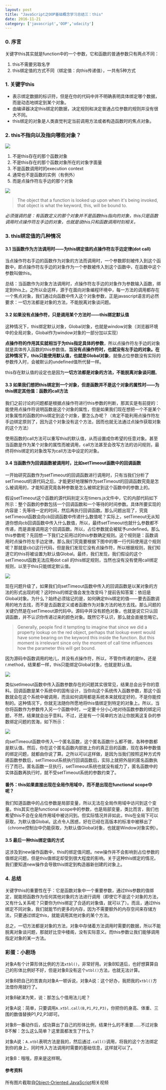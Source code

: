 ```yaml
---
layout: post
title: "JavaScript之OOP基础概念学习总结三：this"
date: 2016-11-21
category: ['javascript','OOP','udacity']
---
```


### 0. 序言

关键字this其实就是function中的一个参数，它和函数的普通参数只有两点不同：


1. this不需要另取名字
2. this绑定值的方式不同（绑定值：向this传递值），一共有5种方式

### 1. 关键字this
+ 表示绑定数据的标识符，但是在你的代码中并不明确表明具体绑定哪个数据，而是动态地绑定到某个对象。
+ 由编译器决定this绑定的数据，决定规则和决定普通占位参数的规则并没有很大不同。
+ this绑定的对象是人类直觉判定当前调用方法或者构造函数时的焦点对象。

### 2. this不指向以及指向哪些对象？
![](../../../../images/2016-11-21-this/1.png)

1. 不是this存在的那个函数对象
2. 不是this存在的那个函数对象所在的对象字面量
3. 不是函数调用时的execution context
4. 通常也不是函数的实例（有例外）
5. 而是点操作符左手边的那个对象

![](../../../../images/2016-11-21-this/2.png)

> The object that a function is looked up upon when it's being invoked, that object is what the keyword, this, will be bound to.

*必须强调的是：有函数定义的那个对象并不是函数this指向的对象，this只是函数调用时点操作符左手边的对象，也就是说this只和函数调用时刻相关。*

### 3. this绑定值的几种情况

#### 3.1 当函数作为方法调用时——为this绑定值的点操作符左手边定律(dot call)

当点操作符右手边的函数作为对象的方法而调用时，一个参数即刻被传入到这个函数中，即点操作符左手边的对象作为一个参数被传入到这个函数中，在函数中这个参数叫做this。

总结：当函数作为对象方法调用时，点操作符左手边的对象作为参数输入函数，绑定到this上。之所以会这样，源于在面向对象编程环境中，每一方法的调用都存在一个焦点对象，我们通过向函数中传入这个对象参数，正是javascript语言的必然要求：一切方法都是对象的方法，不能脱离对象谈问题。

#### 3.2 如果没有点操作符，只是调用某个方法时——this绑定默认值

这种情况下，this绑定默认对象，Global对象，也就是window对象（浏览器环境中的全局对象，Global作为window对象的一部分加以实现）


**点操作符的作用其实就相当于为this指定具体的参数**，所以点操作符左手边的对象就是具体传入函数的this参数值。**当没有点操作符时，也就没有左手边的对象。在这种情况下，this只能使用默认值，也就是Global对象**，就像占位参数没有实际的参数传入时，会被默认的undefined值所代替一样。

this存在默认值的设定也是因为**一切方法都是对象的方法，不能脱离对象谈问题**。

#### 3.3 如果我们想把this绑定到一个对象，但是函数并不是这个对象的属性时——为this绑定其他值：函数的call方法

我们之前讨论的问题都是根据点操作符进行this参数的判断，那其实是有前提的：能使用点操作符说明函数是这个对象的属性，但是如果我们现在想把一个不是某个对象属性的函数的this绑定到这个对象，要怎么办呢？（肯定不能利用点操作符左手边绑定原则了，因为这个对象没有这个方法，因而也就无法通过点操作获取对象的这个方法）


使用函数的call方法可以重写this的默认值，从而设置成你希望的任意对象。甚至当函数是作为某个对象的属性而被调用，call方法甚至会改写方法的访问规则，最终将this绑定的对象改写为call方法中设定的对象。

#### 3.4 当函数作为回调函数被调用时，比如setTimeout函数中的回调函数

一开始研究函数作为setTimeout的回调函数进行调用时，只有当我们分析了setTimeout的源代码之后，才能更好地理解作为setTimeout的回调函数究竟是怎么被调用的，才能知道究竟各种参数是怎么被绑定到这个函数中的参数上的。


假设setTimeout这个函数的源代码别定义在timers.js文件中，它的内部代码如下所示：整个函数的参数包括一个回调函数和一个等待的时间参数。具体所要实现的内容是：先等待一定的时间，然后再执行回调函数。那么问题出现了，究竟setTimeout函数会向cb回调函数中传递什么数值呢？实际上，setTimeout无从知道你想向cb回调函数中传入什么数值，所以，最终setTimeout也就什么参数都不传递，而是直接调用这个回调函数。所以，占位参数就会被赋予undefined。那么this参数呢？先回想一下我们之前用过的this参数确定规则。这个规则是：函数调用时点操作符左手边定律。那么我们究竟要根据下图中的哪一行代码使用这个规则呢？那就是cb()这行代码，但是我们发现它没有点操作符，所以根据规则，我们知道它的this将被设置为默认值Global。最终，我们发现，我们假设的这个setTimeout函数无法应用dot call 的this绑定规则，当然也没有没有使用call绑定规则，以至于this只能绑定默认值。

![](../../../../images/2016-11-21-this/4.png)

现在问题升级了，如果我们向setTimeout函数中传入的回调函数是以某对象的方法的形式出现的呢？这时this的绑定值会发生改变吗？提前告知答案：依旧是Global对象。为什么？始终必须铭记的是，如何确定this绑定的值——要去函数调用的地方去找，而不是去函数定义或者函数作为对象方法的地方去找。那么问题的关键仍然是在setTimeout源代码中。源码中并没有颜色对象，也就是说它只认回调函数，并不认识你传递过来的颜色对象。既然它不认识，那么就会直接忽略它。

>Generally, people find it tempting to imagine that since we did a property lookup on the red object, perhaps that lookup event would have some bearing on the keyword this inside the function. But this moment is irrelevant since only the moment of call time influences how the parameter this will get bound.

因为源码中函数调用的地儿，并没有点操作符，所以，不管你传递的是fn，还是r.method，结果都一样，this只能绑定Global对象，也就是默认值。

![](../../../../images/2016-11-21-this/5.png)

类似setImeout函数中传入函数参数存在的问题其实很常见，结果总会出乎你的意料。回调函数是某个系统中的固有设计，当你向这个系统传入函数参数，那这个函数就会在这个系统中被调用，而且如何调用都是系统本来就规定好的，不是你能控制的。这种情况下，你就无法随你所愿地将this值绑定到特定的对象上。所以，当你将函数作为参数传入另一个函数中时，一定要十分小心地对待函数参数的绑定问题，不然，结果就会出乎意料。不过，还是有一个简单的方法让你脱离这复杂的参数绑定问题的苦海，如下所示：

![](../../../../images/2016-11-21-this/6.png)

向setTimeout函数中传入一个匿名函数，这个匿名函数什么都不做，各种参数都是默认值。然后，你在这个匿名函数内部放上你的真正目的函数，现在各种参数值的绑定问题，就都由你说了算。之所以可以这样做，是因为当我们按照这种方式传递函数参数后，setTimeout系统执行回调函数后，实际上就把外层的匿名函数执行了而已。匿名函数一旦执行，setTimeout系统也就没有威力了，匿名函数中的实体函数再执行时，就不受setTimeout系统的参数约束了。

#### 番外：this如果直接出现在全局作用域中，而不是出现在functional scope中呢？

我们知道函数中的占位参数是局部变量，所以无法在全局作用域中访问到这个变量。this其实也是functional scope中的参数，也是局部变量，类比而言，我们也希望this不会在全局作用域中被访问到。但实际情况并非如此，this在全局下可以获取，为默认值Global。这点令人困惑，好在已经在高版本的标准中被移出了（chrome控制台中仍能获取，为默认值Global对象，也就是Window对象实例）。

#### 3.5 最后一种this绑定值的方式

这涉及到new操作函数中，this的绑定值问题。new操作并不会影响到占位参数的值绑定问题，但是this值绑定却受到很大程度的影响。关于这种this绑定的情况，我们要知道new操作会导致this绑定到构造器新创建的对象上。

### 4. 总结

关键字this的重要性在于：它是函数对象中一个重要参数，通过this参数的值绑定，就能把函数作为任何其他对象的方法进行调用（即使它不是这个对象的方法，又有什么关系呢？只要你为this绑定了合适的对象值，就可以了）。而且，通过this绑定不同对象，我们就能节约更多的内存，因为不需要额外的内存空间来存储方法，只要通过绑定this，就能调用其他对象的某个方法。

总之，一切方法都是对象的方法，对象中存储着方法调用时需要的数据，所以不能脱离对象谈问题，那就好比空中楼阁，没有实际意义。而this参数让我们能够调用指定对象的某一方法。

### 彩蛋：小剧场

对象A有个计算形体比例的方法`xtbl()`，非常好用。对象B知道后，也好想算算自己的形体比例好不好，但是对象B没有这个`xtbl()`方法，也就无法计算。

对象B把自己的苦衷向对象A一顿诉说，对象A说：这个好办，我把我的`xtbl()`方法借你用就行了。

对象B破涕为笑，说：那怎么个借用法儿呢？

对象A说：简单，只要调用`A.xtbl.call(B,P1,P2,P3)`，你把你的身高、体重、三围的数值替换P1,P2,P3即可。

对象B一番动作后，成功算出了自己的形体比例，结果什么的不重要……不过对象B不解：怎么这么简单？这里面都发生了什么？

对象A说：`A.xtbl`表明方法是我的，然后通过`.call()`调用，将我的这个方法绑定到你的身上，同时传入方法调用时需要的基础信息，这样就可以了。

对象B：哦哦，原来是这样啊。

#### 参考资料

所有图片截取自[Object-Oriented JavaScript](https://cn.udacity.com/course/object-oriented-javascript--ud015)相关视频